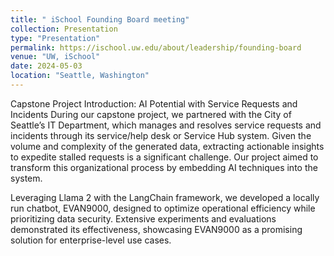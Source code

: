 ```yaml
---
title: " iSchool Founding Board meeting"
collection: Presentation
type: "Presentation"
permalink: https://ischool.uw.edu/about/leadership/founding-board
venue: "UW, iSchool"
date: 2024-05-03
location: "Seattle, Washington"
---
```


Capstone Project Introduction: AI Potential with Service Requests and Incidents
During our capstone project, we partnered with the City of Seattle’s IT Department, which manages and resolves service requests and incidents through its service/help desk or Service Hub system. Given the volume and complexity of the generated data, extracting actionable insights to expedite stalled requests is a significant challenge. Our project aimed to transform this organizational process by embedding AI techniques into the system.

Leveraging Llama 2 with the LangChain framework, we developed a locally run chatbot, EVAN9000, designed to optimize operational efficiency while prioritizing data security. Extensive experiments and evaluations demonstrated its effectiveness, showcasing EVAN9000 as a promising solution for enterprise-level use cases.
